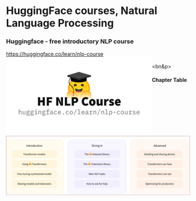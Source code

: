 # HuggingFace courses, Natural Language Processing    

### Huggingface - free introductory NLP course     
https://huggingface.co/learn/nlp-course  
<img src="./huggingface_nlp.jpg" width=400 align=left alt="huggingface logo" />   
<bn&p>   
#### Chapter Table   
<img src="./huggingface_chapters.png" width=600 align=left alt="table of chapters" />   


